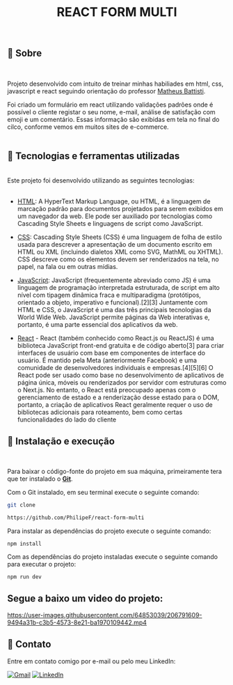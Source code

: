 <div align="center">
<h1> REACT FORM MULTI </h1>
</div>
<br>

## 📃 Sobre

<br>

Projeto desenvolvido com intuito de treinar minhas habiliades em html, css, javascript e react seguindo orientação do professor [Matheus Battisti](https://www.linkedin.com/in/matheusbattisti/).

Foi criado um formulário em react utilizando validações padrões onde é possível o cliente registar o seu nome, e-mail, análise de satisfação com emoji e um comentário. Essas informação são exibidas em tela no final do cilco, conforme vemos em muitos sites de e-commerce.
<br>
<br>

## 🚀 Tecnologias e ferramentas utilizadas

<br>
Este projeto foi desenvolvido utilizando as seguintes tecnologias:
<br>
<br>

- [HTML](https://en.wikipedia.org/wiki/HTML): A HyperText Markup Language, ou HTML, é a linguagem de marcação padrão para documentos projetados para serem exibidos em um navegador da web. Ele pode ser auxiliado por tecnologias como Cascading Style Sheets e linguagens de script como JavaScript.
  <br>

- [CSS](https://developer.mozilla.org/en-US/docs/Web/CSS): Cascading Style Sheets (CSS) é uma linguagem de folha de estilo usada para descrever a apresentação de um documento escrito em HTML ou XML (incluindo dialetos XML como SVG, MathML ou XHTML). CSS descreve como os elementos devem ser renderizados na tela, no papel, na fala ou em outras mídias.

- [JavaScript](https://en.wikipedia.org/wiki/JavaScript): JavaScript (frequentemente abreviado como JS) é uma linguagem de programação interpretada estruturada, de script em alto nível com tipagem dinâmica fraca e multiparadigma (protótipos, orientado a objeto, imperativo e funcional).[2][3] Juntamente com HTML e CSS, o JavaScript é uma das três principais tecnologias da World Wide Web. JavaScript permite páginas da Web interativas e, portanto, é uma parte essencial dos aplicativos da web.

- [React](<https://en.wikipedia.org/wiki/React_(JavaScript_library)>) - React (também conhecido como React.js ou ReactJS) é uma biblioteca JavaScript front-end gratuita e de código aberto[3] para criar interfaces de usuário com base em componentes de interface do usuário. É mantido pela Meta (anteriormente Facebook) e uma comunidade de desenvolvedores individuais e empresas.[4][5][6] O React pode ser usado como base no desenvolvimento de aplicativos de página única, móveis ou renderizados por servidor com estruturas como o Next.js. No entanto, o React está preocupado apenas com o gerenciamento de estado e a renderização desse estado para o DOM, portanto, a criação de aplicativos React geralmente requer o uso de bibliotecas adicionais para roteamento, bem como certas funcionalidades do lado do cliente

## 🔧 Instalação e execução

<br>

Para baixar o código-fonte do projeto em sua máquina, primeiramente tera que ter instalado o [**Git**](https://git-scm.com/).

Com o Git instalado, em seu terminal execute o seguinte comando:

```bash
git clone

https://github.com/PhilipeF/react-form-multi
```

Para instalar as dependências do projeto execute o seguinte comando:

```
npm install
```

Com as dependências do projeto instaladas execute o seguinte comando para executar o projeto:

```
npm run dev
```

<h2>Segue a baixo um video do projeto:</h2>

https://user-images.githubusercontent.com/64853039/206791609-9494a31b-c3b5-4573-8e21-ba1970109442.mp4


## 📲 Contato

Entre em contato comigo por e-mail ou pelo meu LinkedIn:

<a href="mailto:philipsferreiraa@gmail.com"><img src="https://img.shields.io/badge/Gmail-D14836?style=for-the-badge&logo=gmail&logoColor=white" alt="Gmail"/></a>
<a href="https://www.linkedin.com/in/philipe-ferreira-60696388/"><img src="https://img.shields.io/badge/linkedin%20-%230077B5.svg?&style=for-the-badge&logo=linkedin&logoColor=white" alt="LinkedIn"/></a>
